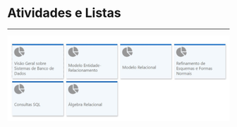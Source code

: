 # Atividades e Listas
----



<div align="center">
<img src="https://raw.githubusercontent.com/Joseal19/FACUL-UTFPR/main/Banco-De-Dados-1/Atividade/Banco-Dados.jpeg">
</div>
